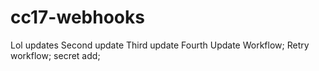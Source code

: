 # cc17-webhooks
Lol updates
Second update
Third update
Fourth Update Workflow;
Retry workflow;
secret add;
